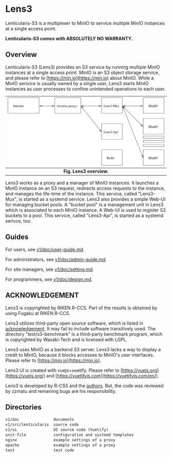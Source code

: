 # Lens3

Lenticularis-S3 is a multiplexer to MinIO to service multiple MinIO
instances at a single access point.

__Lenticularis-S3 comes with ABSOLUTELY NO WARRANTY.__

## Overview

Lenticularis-S3 (Lens3) provides an S3 service by running multiple
MinIO instances at a single access point.  MinIO is an S3 object
storage service, and please refer to [https://min.io](https://min.io)
about MinIO.  While a MinIO serivice is usually owned by a single
user, Lens3 starts MinIO instances as user processes to confine
unintended operations to each user.

| ![lens3-overview](v1/doc/lens3-overview.svg) |
|:--:|
| **Fig. Lens3 overview.** |

Lens3 works as a proxy and a manager of MinIO instances.  It launches
a MinIO instance on an S3 request, redirects access requests to the
instance, and manages the life-time of the instance.  This service,
called "Lens3-Mux", is started as a systemd service.  Lens3 also
provides a simple Web-UI for managing bucket pools.  A "bucket pool"
is a management unit in Lens3 which is associated to each MinIO
instance.  A Web-UI is used to register S3 buckets to a pool.  This
service, called "Lens3-Api", is started as a systemd serivce, too.

## Guides

For users,
see [v1/doc/user-guide.md](v1/doc/user-guide.md).

For administrators,
see [v1/doc/admin-guide.md](v1/doc/admin-guide.md).

For site managers,
see [v1/doc/setting.md](v1/doc/setting.md).

For programmers,
see [v1/doc/design.md](v1/doc/design.md).

## ACKNOWLEDGEMENT

Lens3 is copyrighted by RIKEN R-CCS.  Part of the results is
obtained by using Fugaku at RIKEN R-CCS.

Lens3 utilizes third-party open source software, which is listed in
[acknowledgement](v1/ACKNOWLEDGEMENT.txt).  It may fail to include
software transitively used.  The directory "test/s3-benchmark" is a
third-party benchmark program, which is copyrighted by Wasabi-Tech and
is licensed with LGPL.

Lens3 uses MinIO as a backend S3 server.  Lens3 lacks a way to display
a credit to MinIO, because it blocks accesses to MinIO's user
interfaces.  Please refer to [https://min.io](https://min.io).

Lens3 UI is created with vuejs+vuetify.  Please refer to
[https://vuejs.org](https://vuejs.org/) and
[https://vuetifyjs.com](https://vuetifyjs.com/en/).

Lens3 is developed by R-CSS and the [authors](AUTHORS.txt).  But, the
code was reviewed by zzmatu and remaining bugs are his responsibility.

## Directories

```
v1/doc               documents
v1/src/lenticularis  source code
v1/ui                UI source code (Vuetify)
unit-file            configuration and systemd templates
nginx                example settings of a proxy
apache               example settings of a proxy
test                 test code
```

